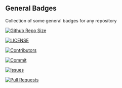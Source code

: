 ## General Badges

Collection of some general badges for any repository

[![Github Repo Size](https://img.shields.io/github/repo-size/arshadkazmi42/awesome-github-init.svg)](https://shields.io/#/examples/size)

[![LICENSE](https://img.shields.io/github/license/arshadkazmi42/awesome-github-init.svg)](https://shields.io/#/examples/license)

[![Contributors](https://img.shields.io/github/contributors/arshadkazmi42/awesome-github-init.svg)](https://shields.io/#/examples/activity)

[![Commit](https://img.shields.io/github/last-commit/arshadkazmi42/awesome-github-init.svg)](https://shields.io/#/examples/activity)

[![Issues](https://img.shields.io/github/issues/arshadkazmi42/awesome-github-init.svg)](https://shields.io/#/examples/issue-tracking)

[![Pull Requests](https://img.shields.io/github/issues-pr/arshadkazmi42/awesome-github-init.svg)](https://shields.io/#/examples/issue-tracking)
